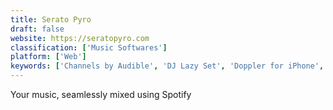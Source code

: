 ```yaml
---
title: Serato Pyro
draft: false 
website: https://seratopyro.com
classification: ['Music Softwares']
platform: ['Web']
keywords: ['Channels by Audible', 'DJ Lazy Set', 'Doppler for iPhone', 'Lazyset', 'Les Autres', 'Mentio', 'MyTop50', 'Pacemaker', 'Playlista', 'Quickmix', 'SoundCloud Go', 'SpotMenu', 'Spotalike', 'Spotify Taste Rewind', 'Spotify Year in Music', 'Spotify.me', 'Synchronicity', 'The Best Song', 'Your 2017 Wrapped by Spotify', 'vibble']
---
```

Your music, seamlessly mixed using Spotify